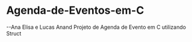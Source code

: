 # Agenda-de-Eventos-em-C
--Ana Elisa e Lucas Anand
Projeto de Agenda de Evento em C utilizando Struct

